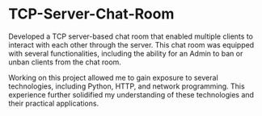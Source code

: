 # TCP-Server-Chat-Room
Developed a TCP server-based chat room that enabled multiple clients to interact with each other through the server. This chat room was equipped with several functionalities, including the ability for an Admin to ban or unban clients from the chat room.

Working on this project allowed me to gain exposure to several technologies, including Python, HTTP, and network programming. This experience further solidified my understanding of these technologies and their practical applications.
